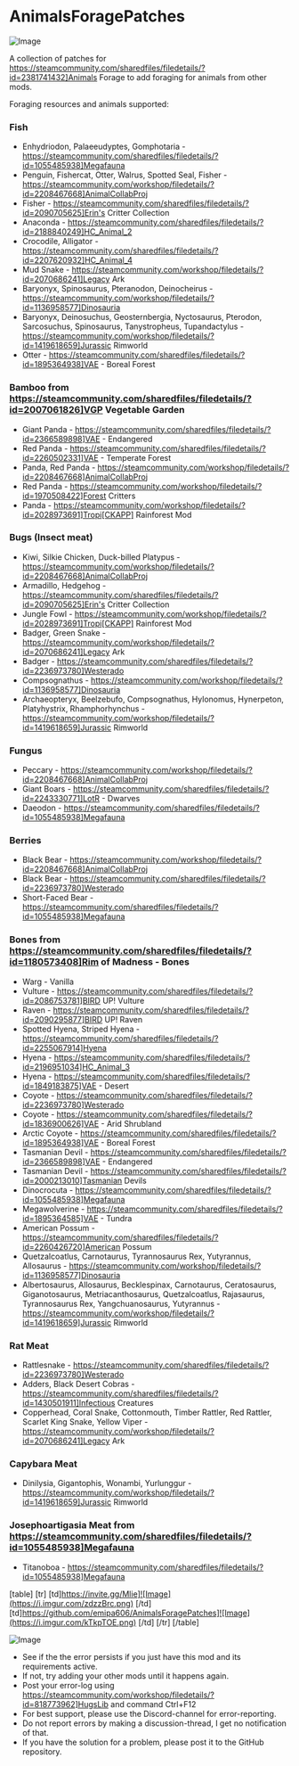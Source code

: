 # AnimalsForagePatches

![Image](https://i.imgur.com/WAEzk68.png)

A collection of patches for https://steamcommunity.com/sharedfiles/filedetails/?id=2381741432]Animals Forage to add foraging for animals from other mods.

Foraging resources and animals supported:

### Fish



- Enhydriodon, Palaeeudyptes, Gomphotaria - https://steamcommunity.com/sharedfiles/filedetails/?id=1055485938]Megafauna
- Penguin, Fishercat, Otter, Walrus, Spotted Seal, Fisher - https://steamcommunity.com/workshop/filedetails/?id=2208467668]AnimalCollabProj
- Fisher - https://steamcommunity.com/sharedfiles/filedetails/?id=2090705625]Erin's Critter Collection
- Anaconda - https://steamcommunity.com/sharedfiles/filedetails/?id=2188840249]HC_Animal_2
- Crocodile, Alligator - https://steamcommunity.com/sharedfiles/filedetails/?id=2207620932]HC_Animal_4
- Mud Snake - https://steamcommunity.com/workshop/filedetails/?id=2070686241]Legacy Ark
- Baryonyx, Spinosaurus, Pteranodon, Deinocheirus - https://steamcommunity.com/workshop/filedetails/?id=1136958577]Dinosauria
- Baryonyx, Deinosuchus, Geosternbergia, Nyctosaurus, Pterodon, Sarcosuchus, Spinosaurus, Tanystropheus, Tupandactylus - https://steamcommunity.com/workshop/filedetails/?id=1419618659]Jurassic Rimworld
- Otter - https://steamcommunity.com/sharedfiles/filedetails/?id=1895364938]VAE - Boreal Forest


### Bamboo from https://steamcommunity.com/sharedfiles/filedetails/?id=2007061826]VGP Vegetable Garden



- Giant Panda - https://steamcommunity.com/sharedfiles/filedetails/?id=2366589898]VAE - Endangered
- Red Panda - https://steamcommunity.com/sharedfiles/filedetails/?id=2260502331]VAE - Temperate Forest
- Panda, Red Panda - https://steamcommunity.com/workshop/filedetails/?id=2208467668]AnimalCollabProj
- Red Panda - https://steamcommunity.com/workshop/filedetails/?id=1970508422]Forest Critters
- Panda - https://steamcommunity.com/workshop/filedetails/?id=2028973691]Tropi[CKAPP] Rainforest Mod


### Bugs (Insect meat)



- Kiwi, Silkie Chicken, Duck-billed Platypus - https://steamcommunity.com/workshop/filedetails/?id=2208467668]AnimalCollabProj
- Armadillo, Hedgehog - https://steamcommunity.com/sharedfiles/filedetails/?id=2090705625]Erin's Critter Collection
- Jungle Fowl - https://steamcommunity.com/workshop/filedetails/?id=2028973691]Tropi[CKAPP] Rainforest Mod
- Badger, Green Snake - https://steamcommunity.com/workshop/filedetails/?id=2070686241]Legacy Ark
- Badger - https://steamcommunity.com/sharedfiles/filedetails/?id=2236973780]Westerado
- Compsognathus - https://steamcommunity.com/workshop/filedetails/?id=1136958577]Dinosauria
- Archaeopteryx, Beelzebufo, Compsognathus, Hylonomus, Hynerpeton, Platyhystrix, Rhamphorhynchus - https://steamcommunity.com/workshop/filedetails/?id=1419618659]Jurassic Rimworld


### Fungus



- Peccary - https://steamcommunity.com/workshop/filedetails/?id=2208467668]AnimalCollabProj
- Giant Boars - https://steamcommunity.com/sharedfiles/filedetails/?id=2243330771]LotR - Dwarves
- Daeodon - https://steamcommunity.com/sharedfiles/filedetails/?id=1055485938]Megafauna


### Berries



- Black Bear - https://steamcommunity.com/workshop/filedetails/?id=2208467668]AnimalCollabProj
- Black Bear - https://steamcommunity.com/sharedfiles/filedetails/?id=2236973780]Westerado
- Short-Faced Bear - https://steamcommunity.com/sharedfiles/filedetails/?id=1055485938]Megafauna


### Bones from https://steamcommunity.com/sharedfiles/filedetails/?id=1180573408]Rim of Madness - Bones



- Warg - Vanilla
- Vulture - https://steamcommunity.com/sharedfiles/filedetails/?id=2086753781]BIRD UP! Vulture
- Raven - https://steamcommunity.com/sharedfiles/filedetails/?id=2090295877]BIRD UP! Raven
- Spotted Hyena, Striped Hyena - https://steamcommunity.com/sharedfiles/filedetails/?id=2255067914]Hyena
- Hyena - https://steamcommunity.com/sharedfiles/filedetails/?id=2196951034]HC_Animal_3
- Hyena - https://steamcommunity.com/sharedfiles/filedetails/?id=1849183875]VAE - Desert
- Coyote - https://steamcommunity.com/sharedfiles/filedetails/?id=2236973780]Westerado
- Coyote - https://steamcommunity.com/sharedfiles/filedetails/?id=1836900626]VAE - Arid Shrubland
- Arctic Coyote - https://steamcommunity.com/sharedfiles/filedetails/?id=1895364938]VAE - Boreal Forest
- Tasmanian Devil - https://steamcommunity.com/sharedfiles/filedetails/?id=2366589898]VAE - Endangered
- Tasmanian Devil - https://steamcommunity.com/sharedfiles/filedetails/?id=2000213010]Tasmanian Devils
- Dinocrocuta - https://steamcommunity.com/sharedfiles/filedetails/?id=1055485938]Megafauna
- Megawolverine - https://steamcommunity.com/sharedfiles/filedetails/?id=1895364585]VAE - Tundra
- American Possum - https://steamcommunity.com/sharedfiles/filedetails/?id=2260426720]American Possum
- Quetzalcoatlus, Carnotaurus, Tyrannosaurus Rex, Yutyrannus, Allosaurus - https://steamcommunity.com/workshop/filedetails/?id=1136958577]Dinosauria
- Albertosaurus, Allosaurus, Becklespinax, Carnotaurus, Ceratosaurus, Giganotosaurus, Metriacanthosaurus, Quetzalcoatlus, Rajasaurus, Tyrannosaurus Rex, Yangchuanosaurus, Yutyrannus - https://steamcommunity.com/workshop/filedetails/?id=1419618659]Jurassic Rimworld


### Rat Meat



- Rattlesnake - https://steamcommunity.com/sharedfiles/filedetails/?id=2236973780]Westerado
- Adders, Black Desert Cobras - https://steamcommunity.com/sharedfiles/filedetails/?id=1430501911]Infectious Creatures
- Copperhead, Coral Snake, Cottonmouth, Timber Rattler, Red Rattler, Scarlet King Snake, Yellow Viper - https://steamcommunity.com/workshop/filedetails/?id=2070686241]Legacy Ark


### Capybara Meat



- Dinilysia, Gigantophis, Wonambi, Yurlunggur - https://steamcommunity.com/workshop/filedetails/?id=1419618659]Jurassic Rimworld


### Josephoartigasia Meat from https://steamcommunity.com/sharedfiles/filedetails/?id=1055485938]Megafauna



- Titanoboa - https://steamcommunity.com/sharedfiles/filedetails/?id=1055485938]Megafauna



[table]
	[tr]
		[td]https://invite.gg/Mlie]![Image](https://i.imgur.com/zdzzBrc.png)
[/td]
		[td]https://github.com/emipa606/AnimalsForagePatches]![Image](https://i.imgur.com/kTkpTOE.png)
[/td]
	[/tr]
[/table]

![Image](https://i.imgur.com/Rs6T6cr.png)



-  See if the the error persists if you just have this mod and its requirements active.
-  If not, try adding your other mods until it happens again.
-  Post your error-log using https://steamcommunity.com/workshop/filedetails/?id=818773962]HugsLib and command Ctrl+F12
-  For best support, please use the Discord-channel for error-reporting.
-  Do not report errors by making a discussion-thread, I get no notification of that.
-  If you have the solution for a problem, please post it to the GitHub repository.



